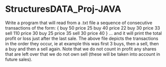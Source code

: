 # StructuresDATA_Proj-JAVA


Write a program that will read from a .txt file a sequence of consecutive
transactions of the form:
{
buy 50 price 25
buy 40 price 22
buy 30 price 33
sell 110 price 30
buy 25 price 35
sell 30 price 40
}
...
and it will print the total profit or loss just after the last sale.
The above file depicts the transactions in the order they occur, ie at
example this was first 3 buys, then a sell, then a buy and then a sell again.
Note that we do not count in profit any shares that are left over that we do not own
sell (these will be taken into account in future sales).
